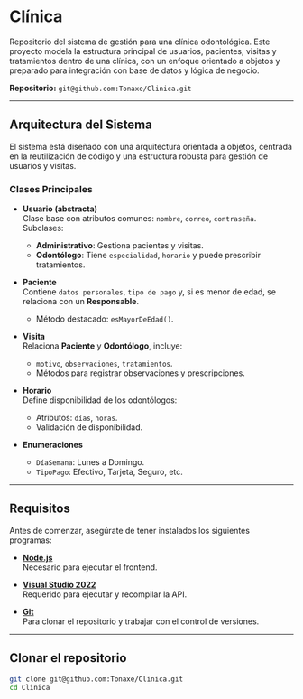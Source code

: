 #  Clínica

Repositorio del sistema de gestión para una clínica odontológica. Este proyecto modela la estructura principal de usuarios, pacientes, visitas y tratamientos dentro de una clínica, con un enfoque orientado a objetos y preparado para integración con base de datos y lógica de negocio.

 **Repositorio:** `git@github.com:Tonaxe/Clinica.git`

---

##  Arquitectura del Sistema

El sistema está diseñado con una arquitectura orientada a objetos, centrada en la reutilización de código y una estructura robusta para gestión de usuarios y visitas.

###  Clases Principales

- **Usuario (abstracta)**  
  Clase base con atributos comunes: `nombre`, `correo`, `contraseña`.  
  Subclases:
  - **Administrativo**: Gestiona pacientes y visitas.
  - **Odontólogo**: Tiene `especialidad`, `horario` y puede prescribir tratamientos.

- **Paciente**  
  Contiene `datos personales`, `tipo de pago` y, si es menor de edad, se relaciona con un **Responsable**.  
  - Método destacado: `esMayorDeEdad()`.

- **Visita**  
  Relaciona **Paciente** y **Odontólogo**, incluye:
  - `motivo`, `observaciones`, `tratamientos`.
  - Métodos para registrar observaciones y prescripciones.

- **Horario**  
  Define disponibilidad de los odontólogos:
  - Atributos: `días`, `horas`.
  - Validación de disponibilidad.

- **Enumeraciones**
  - `DíaSemana`: Lunes a Domingo.
  - `TipoPago`: Efectivo, Tarjeta, Seguro, etc.




---


##  Requisitos

Antes de comenzar, asegúrate de tener instalados los siguientes programas:

- [**Node.js**](https://nodejs.org/)  
  Necesario para ejecutar el frontend.

- [**Visual Studio 2022**](https://visualstudio.microsoft.com/es/)  
  Requerido para ejecutar y recompilar la API.

- [**Git**](https://git-scm.com/)  
  Para clonar el repositorio y trabajar con el control de versiones.

---

##  Clonar el repositorio

```bash
git clone git@github.com:Tonaxe/Clinica.git
cd Clinica
